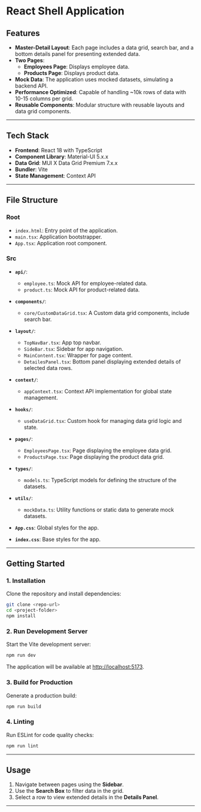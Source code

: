 # React Shell Application

## **Features**

- **Master-Detail Layout**: Each page includes a data grid, search bar, and a bottom details panel for presenting extended data.
- **Two Pages**:
  - **Employees Page**: Displays employee data.
  - **Products Page**: Displays product data.
- **Mock Data**: The application uses mocked datasets, simulating a backend API.
- **Performance Optimized**: Capable of handling \~10k rows of data with 10-15 columns per grid.
- **Reusable Components**: Modular structure with reusable layouts and data grid components.

---

## **Tech Stack**

- **Frontend**: React 18 with TypeScript
- **Component Library**: Material-UI 5.x.x
- **Data Grid**: MUI X Data Grid Premium 7.x.x
- **Bundler**: Vite
- **State Management**: Context API

---

## **File Structure**

### **Root**

- `index.html`: Entry point of the application.
- `main.tsx`: Application bootstrapper.
- `App.tsx`: Application root component.

### **Src**

- **`api/`**:

  - `employee.ts`: Mock API for employee-related data.
  - `product.ts`: Mock API for product-related data.

- **`components/`**:

  - `core/CustomDataGrid.tsx`: A Custom data grid components, include search bar.

- **`layout/`**:

  - `TopNavBar.tsx`: App top navbar.
  - `SideBar.tsx`: Sidebar for app navigation.
  - `MainContent.tsx`: Wrapper for page content.
  - `DetailesPanel.tsx`: Bottom panel displaying extended details of selected data rows.

- **`context/`**:

  - `appContext.tsx`: Context API implementation for global state management.

- **`hooks/`**:

  - `useDataGrid.tsx`: Custom hook for managing data grid logic and state.

- **`pages/`**:

  - `EmployeesPage.tsx`: Page displaying the employee data grid.
  - `ProductsPage.tsx`: Page displaying the product data grid.

- **`types/`**:

  - `models.ts`: TypeScript models for defining the structure of the datasets.

- **`utils/`**:

  - `mockData.ts`: Utility functions or static data to generate mock datasets.

- **`App.css`**: Global styles for the app.

- **`index.css`**: Base styles for the app.

---

## **Getting Started**

### **1. Installation**

Clone the repository and install dependencies:

```bash
git clone <repo-url>
cd <project-folder>
npm install
```

### **2. Run Development Server**

Start the Vite development server:

```bash
npm run dev
```

The application will be available at [http://localhost:5173](http://localhost:5173).

### **3. Build for Production**

Generate a production build:

```bash
npm run build
```

### **4. Linting**

Run ESLint for code quality checks:

```bash
npm run lint
```

---

## **Usage**

1. Navigate between pages using the **Sidebar**.
2. Use the **Search Box** to filter data in the grid.
3. Select a row to view extended details in the **Details Panel**.

---
